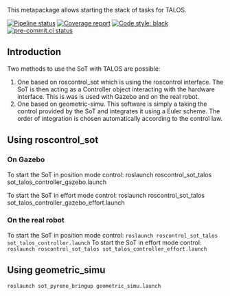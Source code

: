 This metapackage allows starting the stack of tasks for TALOS.

[![Pipeline status](https://gitlab.laas.fr/stack-of-tasks/talos-metapkg-ros-control-sot/badges/master/pipeline.svg)](https://gitlab.laas.fr/stack-of-tasks/talos-metapkg-ros-control-sot/commits/master)
[![Coverage report](https://gitlab.laas.fr/stack-of-tasks/talos-metapkg-ros-control-sot/badges/master/coverage.svg?job=doc-coverage)](https://gepettoweb.laas.fr/doc/stack-of-tasks/talos-metapkg-ros-control-sot/master/coverage/)
[![Code style: black](https://img.shields.io/badge/code%20style-black-000000.svg)](https://github.com/psf/black)
[![pre-commit.ci status](https://results.pre-commit.ci/badge/github/stack-of-tasks/talos-metapkg-ros-control-sot/master.svg)](https://results.pre-commit.ci/latest/github/stack-of-tasks/talos-metapkg-ros-control-sot)

## Introduction

Two methods to use the SoT with TALOS are possible:

 1.  One based on roscontrol_sot which is using the roscontrol interface. The SoT is then acting as a Controller object interacting with the hardware interface. This is was is used with Gazebo and on the real robot.
 2. One based on geometric-simu. This software is simply a taking the control provided by the SoT and integrates it using a Euler scheme. The order of integration is chosen automatically according to the control law.

## Using roscontrol_sot

### On Gazebo

To start the SoT in position mode control:
    roslaunch roscontrol_sot_talos sot_talos_controller_gazebo.launch

To start the SoT in effort mode control:
	roslaunch roscontrol_sot_talos sot_talos_controller_gazebo_effort.launch

### On the real robot

To start the SoT in position mode control:
``
roslaunch roscontrol_sot_talos sot_talos_controller.launch
``
To start the SoT in effort mode control:
``
roslaunch roscontrol_sot_talos sot_talos_controller_effort.launch
``

## Using geometric_simu

``
roslaunch sot_pyrene_bringup geometric_simu.launch
``
